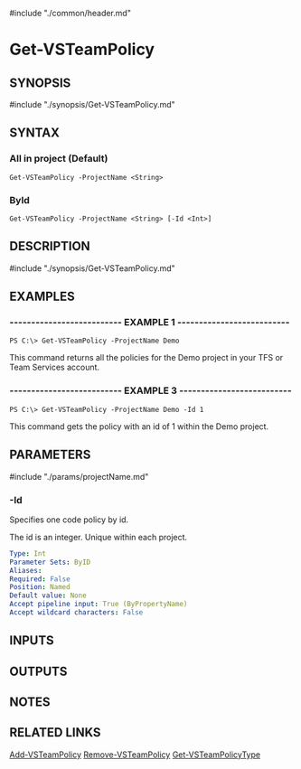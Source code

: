 #include "./common/header.md"

# Get-VSTeamPolicy

## SYNOPSIS
#include "./synopsis/Get-VSTeamPolicy.md"

## SYNTAX

### All in project (Default)
```
Get-VSTeamPolicy -ProjectName <String>
```

### ById
```
Get-VSTeamPolicy -ProjectName <String> [-Id <Int>]
```

## DESCRIPTION
#include "./synopsis/Get-VSTeamPolicy.md"

## EXAMPLES

### -------------------------- EXAMPLE 1 --------------------------
```
PS C:\> Get-VSTeamPolicy -ProjectName Demo
```

This command returns all the policies for the Demo project in your TFS or Team Services account.

### -------------------------- EXAMPLE 3 --------------------------
```
PS C:\> Get-VSTeamPolicy -ProjectName Demo -Id 1
```

This command gets the policy with an id of 1 within the Demo project.

## PARAMETERS

#include "./params/projectName.md"

### -Id
Specifies one code policy by id.

The id is an integer. Unique within each project.

```yaml
Type: Int
Parameter Sets: ByID
Aliases:
Required: False
Position: Named
Default value: None
Accept pipeline input: True (ByPropertyName)
Accept wildcard characters: False
```

## INPUTS

## OUTPUTS

## NOTES

## RELATED LINKS

[Add-VSTeamPolicy](Add-VSTeamPolicy.md)
[Remove-VSTeamPolicy](Remove-VSTeamPolicy.md)
[Get-VSTeamPolicyType](Get-VSTeamPolicyType.md)